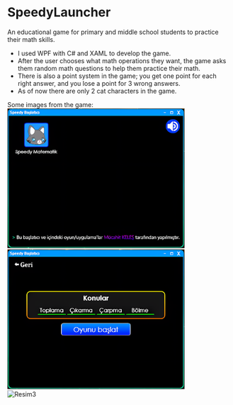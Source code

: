 # SpeedyLauncher

An educational game for primary and middle school students to practice their math skills.

- I used WPF with C# and XAML to develop the game.
- After the user chooses what math operations they want, the game asks them random math questions to help them practice their math.
- There is also a point system in the game; you get one point for each right answer, and you lose a point for 3 wrong answers.
- As of now there are only 2 cat characters in the game.

Some images from the game:
<br>
<img src="https://raw.githubusercontent.com/mucahit-keles/SpeedyLauncher/main/Resim1.png" alt="Resim1" width="400" height="315">
<br>
<img src="https://raw.githubusercontent.com/mucahit-keles/SpeedyLauncher/main/Resim2.png" alt="Resim2" width="400" height="315">
<br>
<img src="https://raw.githubusercontent.com/mucahit-keles/SpeedyLauncher/main/Resim3.png" alt="Resim3" width="400" height="315">
